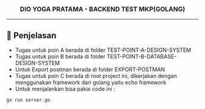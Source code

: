 <h3 align="center">DIO YOGA PRATAMA - BACKEND TEST MKP(GOLANG)</h3>

---

## 🎉 Penjelasan <a name = "penjelasan"></a>

- Tugas untuk poin A berada di folder TEST-POINT-A-DESIGN-SYSTEM
- Tugas untuk poin B berada di folder TEST-POINT-B-DATABASE-DESIGN-SYSTEM
- Untuk Export postman berada di folder EXPORT-POSTMAN
- Tugas untuk poin C berada di root project ini, dikerjakan dengan menggunakan framework dari golang yaitu echo framework
- Untuk menjalankan bisa pakai code ini :

```
go run server.go
```
